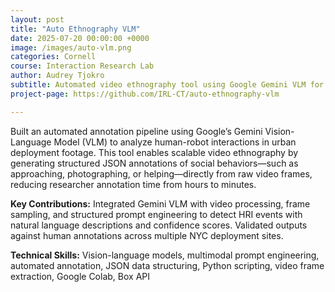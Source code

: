 ```yaml
---
layout: post
title: "Auto Ethnography VLM"
date: 2025-07-20 00:00:00 +0000
image: /images/auto-vlm.png
categories: Cornell
course: Interaction Research Lab 
author: Audrey Tjokro
subtitle: Automated video ethnography tool using Google Gemini VLM for social interaction analysis
project-page: https://github.com/IRL-CT/auto-ethnography-vlm

---
```


Built an automated annotation pipeline using Google’s Gemini Vision-Language Model (VLM) to analyze human-robot interactions in urban deployment footage. This tool enables scalable video ethnography by generating structured JSON annotations of social behaviors—such as approaching, photographing, or helping—directly from raw video frames, reducing researcher annotation time from hours to minutes.

**Key Contributions:** Integrated Gemini VLM with video processing, frame sampling, and structured prompt engineering to detect HRI events with natural language descriptions and confidence scores. Validated outputs against human annotations across multiple NYC deployment sites.

**Technical Skills:** Vision-language models, multimodal prompt engineering, automated annotation, JSON data structuring, Python scripting, video frame extraction, Google Colab, Box API